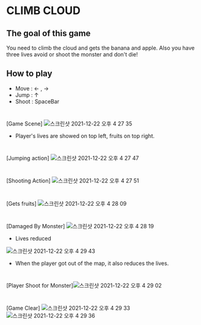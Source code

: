 ﻿
# CLIMB CLOUD

  

## The goal of this game
You need to climb the cloud and gets the banana and apple.
Also you have three lives avoid or shoot the monster and don't die!

## How to play
- Move : ← , →
- Jump : ↑
- Shoot : SpaceBar

#
[Game Scene]
![스크린샷 2021-12-22 오후 4 27 35](https://user-images.githubusercontent.com/63503972/147053077-3deb365d-1c04-4cf1-ae06-ab0e23e105e4.png)
- Player's lives are showed on top left, fruits on top right.

#
[Jumping action]
![스크린샷 2021-12-22 오후 4 27 47](https://user-images.githubusercontent.com/63503972/147053086-bed68273-9d30-4459-9a7b-6ead2e3ed1e4.png)
#
[Shooting Action]
![스크린샷 2021-12-22 오후 4 27 51](https://user-images.githubusercontent.com/63503972/147053095-1f1f76e1-1669-4bad-810a-338fecf2d5a2.png)
#
[Gets fruits]
![스크린샷 2021-12-22 오후 4 28 09](https://user-images.githubusercontent.com/63503972/147053103-2a0b6d0a-2da4-46e3-8f7b-66d51a92b3d2.png)
#
[Damaged By Monster]
![스크린샷 2021-12-22 오후 4 28 19](https://user-images.githubusercontent.com/63503972/147053115-0435524c-0594-46b8-8797-c8c7fe87035e.png)
- Lives reduced

![스크린샷 2021-12-22 오후 4 29 43](https://user-images.githubusercontent.com/63503972/147053201-e7802306-8297-4e2e-8c87-edf42a5f9c56.png)
- When the player got out of the map, it also reduces the lives.


# 
[Player Shoot for Monster]![스크린샷 2021-12-22 오후 4 29 02](https://user-images.githubusercontent.com/63503972/147053133-f77642ae-3c77-491e-9929-12bc8839cfdf.png)
#
[Game Clear]
![스크린샷 2021-12-22 오후 4 29 33](https://user-images.githubusercontent.com/63503972/147053220-4bb10444-ee9b-40da-8179-f256a79695f9.png)
![스크린샷 2021-12-22 오후 4 29 36](https://user-images.githubusercontent.com/63503972/147053233-99c1c07d-cd7a-490f-9f5c-9de26b061845.png)

